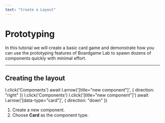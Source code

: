 ```yaml
---
text: "Create a Layout"
---
```


<script>
  import Carousel from "../../../Carousel.svelte";
</script>

# Prototyping

In this tutorial we will create a basic card game and demonstrate how you can use the prototyping features
of Boardgame Lab to spawn dozens of components quickly with minimal effort.

---

## Creating the layout

<Carousel play={false}>
  <screenshot>
    I.click('Components')
    await I.arrow('[title="new component"]', { direction: "right" })
  </screenshot>

  <screenshot>
    I.click('Components')
    I.click('[title="new component"]')
    await I.arrow('[data-type="card"]', { direction: "down" })
  </screenshot>
</Carousel>

1. Create a new component.
1. Choose **Card** as the component type.
